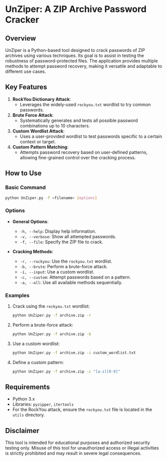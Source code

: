# UnZiper: A ZIP Archive Password Cracker

## Overview
UnZiper is a Python-based tool designed to crack passwords of ZIP archives using various techniques. Its goal is to assist in testing the robustness of password-protected files. The application provides multiple methods to attempt password recovery, making it versatile and adaptable to different use cases.

## Key Features
1. **RockYou Dictionary Attack**: 
   - Leverages the widely-used `rockyou.txt` wordlist to try common passwords.
2. **Brute Force Attack**: 
   - Systematically generates and tests all possible password combinations up to 10 characters.
3. **Custom Wordlist Attack**: 
   - Uses a user-provided wordlist to test passwords specific to a certain context or target.
4. **Custom Pattern Matching**: 
   - Attempts password recovery based on user-defined patterns, allowing fine-grained control over the cracking process.

## How to Use

### Basic Command
```bash
python UnZiper.py -f <filename> [options]
```

### Options
- **General Options**:
  - `-h, --help`: Display help information.
  - `-v, --verbose`: Show all attempted passwords.
  - `-f, --file`: Specify the ZIP file to crack.
  
- **Cracking Methods**:
  - `-r, --rockyou`: Use the `rockyou.txt` wordlist.
  - `-b, --brute`: Perform a brute-force attack.
  - `-i, --input`: Use a custom wordlist.
  - `-c, --custom`: Attempt passwords based on a pattern.
  - `-a, --all`: Use all available methods sequentially.

### Examples
1. Crack using the `rockyou.txt` wordlist:
   ```bash
   python UnZiper.py -f archive.zip -r
   ```
2. Perform a brute-force attack:
   ```bash
   python UnZiper.py -f archive.zip -b
   ```
3. Use a custom wordlist:
   ```bash
   python UnZiper.py -f archive.zip -i custom_wordlist.txt
   ```
4. Define a custom pattern:
   ```bash
   python UnZiper.py -f archive.zip -c "[a-z][0-9]"
   ```

## Requirements
- Python 3.x
- Libraries: `pyzipper`, `itertools`
- For the RockYou attack, ensure the `rockyou.txt` file is located in the `utils` directory.

## Disclaimer
This tool is intended for educational purposes and authorized security testing only. Misuse of this tool for unauthorized access or illegal activities is strictly prohibited and may result in severe legal consequences.

